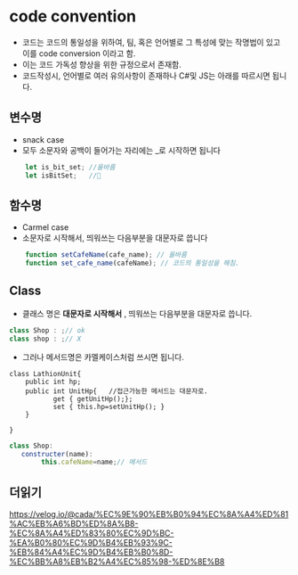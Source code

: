 # code convention
- 코드는 코드의 통일성을 위하여, 팀, 혹은 언어별로 그 특성에 맞는 작명법이 있고 이를 code conversion 이라고 함.
- 이는 코드 가독성 향상을 위한 규정으로서 존재함.
- 코드작성시, 언어별로 여러 유의사항이 존재하나 C#및 JS는 아래를 따르시면 됩니다.

## 변수명
- snack case
- 모두 소문자와 공백이 들어가는 자리에는 _로 시작하면 됩니다
```js
    let is_bit_set; //올바름
    let isBitSet;   //🚫
```

## 함수명
- Carmel case
- 소문자로 시작해서, 띄워쓰는 다음부분을 대문자로 씁니다
```js
    function setCafeName(cafe_name); // 올바름
    function set_cafe_name(cafeName); // 코드의 통일성을 해침.
```

## Class
- 클래스 명은 **대문자로 시작해서** , 띄워쓰는 다음부분을 대문자로 씁니다.
```js
class Shop : ;// ok
class shop : ;// X
```
- 그러나 메서드명은 카멜케이스처럼 쓰시면 됩니다.
```Csharp
class LathionUnit{
    public int hp;
    public int UnitHp{   //접근가능한 메서드는 대문자로.
           get { getUnitHp();};
           set { this.hp=setUnitHp(); }
    }

}
```
```js
class Shop:
   constructer(name):
        this.cafeName=name;// 메서드 

```

## 더읽기
https://velog.io/@cada/%EC%9E%90%EB%B0%94%EC%8A%A4%ED%81%AC%EB%A6%BD%ED%8A%B8-%EC%8A%A4%ED%83%80%EC%9D%BC-%EA%B0%80%EC%9D%B4%EB%93%9C-%EB%84%A4%EC%9D%B4%EB%B0%8D-%EC%BB%A8%EB%B2%A4%EC%85%98-%ED%8E%B8
